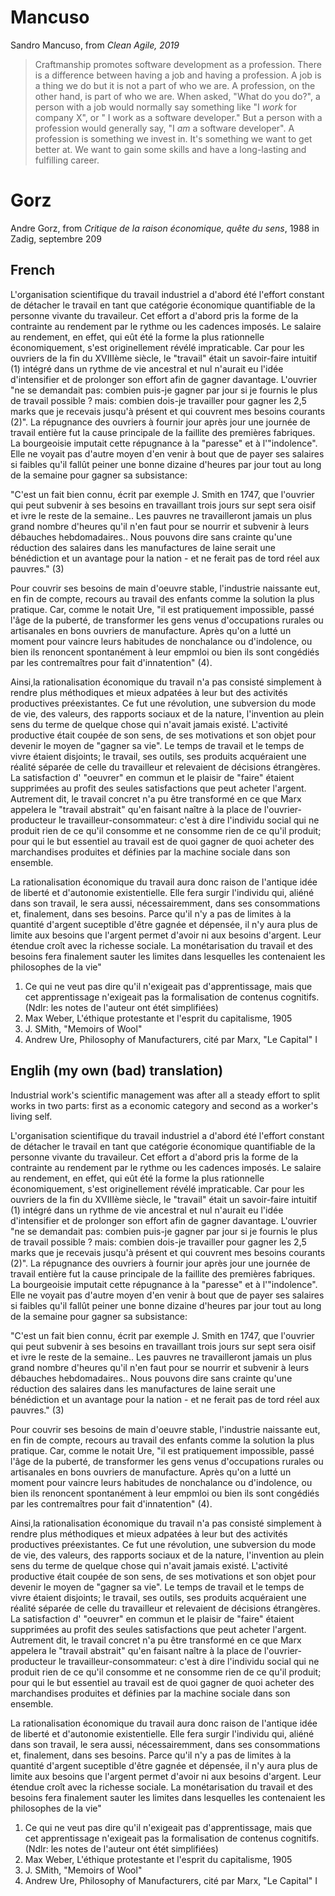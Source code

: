 # Mancuso
Sandro Mancuso, from _Clean Agile, 2019_
>Craftmanship promotes software development as a profession. 
>There is a difference between having a job and having a profession. 
>A job is a thing we do but it is not a part of who we are. 
>A profession, on the other hand, is part of who we are. 
>When asked, "What do you do?", a person with a job would normally say something like "I _work_ for company X",
>or " I work as a software developer." 
>But a person with a profession would generally say, "I _am_ a software developer". 
>A profession is something we invest in. 
>It's something we want to get better at. 
>We want to gain some skills and have a long-lasting and fulfilling career.

# Gorz
Andre Gorz, from _Critique de la raison économique, quête du sens_, 1988 in Zadig, septembre 209

## French
L'organisation scientifique du travail industriel a d'abord été l'effort constant de détacher le travail en tant que catégorie économique quantifiable de la personne vivante du travaileur. Cet effort a d'abord pris la forme de la contrainte au rendement par le rythme ou les cadences imposés. Le salaire au rendement, en effet, qui eût été la forme la plus rationnelle économiquement, s'est originellement révélé impraticable. Car pour les ouvriers de la fin du XVIIIème siècle, le "travail" était un savoir-faire intuitif (1) intégré dans un rythme de vie ancestral et nul n'aurait eu l'idée d'intensifier et de prolonger son effort afin de gagner davantage. L'ouvrier "ne se demandait pas: combien puis-je gagner par jour si je fournis le plus de travail possible ? mais: combien dois-je travailler pour gagner les 2,5 marks que je recevais jusqu'à présent et qui couvrent mes besoins courants (2)". La répugnance des ouvriers à fournir jour après jour une journée de travail entière fut la cause principale de la faillite des premières fabriques. La bourgeoisie imputait cette répugnance à la "paresse" et à l'"indolence". Elle ne voyait pas d'autre moyen d'en venir à bout que de payer ses salaires si faibles qu'il fallût peiner une bonne dizaine d'heures par jour tout au long de la semaine pour gagner sa subsistance: 

"C'est un fait bien connu, écrit par exemple J. Smith en 1747, que l'ouvrier qui peut subvenir à ses besoins en travaillant trois jours sur sept sera oisif et ivre le reste de la semaine.. Les pauvres ne travailleront jamais un plus grand nombre d'heures qu'il n'en faut pour se nourrir et subvenir à leurs débauches hebdomadaires.. Nous pouvons dire sans crainte qu'une réduction des salaires dans les manufactures de laine serait une bénédiction et un avantage pour la nation - et ne ferait pas de tord réel aux pauvres." (3)

Pour couvrir ses besoins de main d'oeuvre stable, l'industrie naissante eut, en fin de compte, recours au travail des enfants comme la solution la plus pratique. Car, comme le notait Ure, "il est pratiquement impossible, passé l'âge de la puberté, de transformer les gens venus d'occupations rurales ou artisanales en bons ouvriers de manufacture. Après qu'on a lutté un moment pour vaincre leurs habitudes de nonchalance ou d'indolence, ou bien ils renoncent spontanément à leur empmloi ou bien ils sont congédiés par les contremaîtres pour fait d'innatention" (4). 

Ainsi,la rationalisation économique du travail n'a pas consisté simplement à rendre plus méthodiques et mieux adpatées à leur but des activités productives préexistantes. Ce fut une révolution, une subversion du mode de vie, des valeurs, des rapports sociaux et de la nature, l'invention au plein sens du terme de quelque chose qui n'avait jamais existé. L'activité productive était coupée de son sens, de ses motivations et son objet pour devenir le moyen de "gagner sa vie". Le temps de travail et le temps de vivre étaient disjoints; le travail, ses outils, ses produits acquéraient une réalité séparée de celle du travailleur et relevaient de décisions étrangères. La satisfaction d' "oeuvrer" en commun et le plaisir de "faire" étaient supprimées au profit des seules satisfactions que peut acheter l'argent. Autrement dit, le travail concret n'a pu être transformé en ce que Marx appelera le "travail abstrait" qu'en faisant naître à la place de l'ouvrier-producteur le travailleur-consommateur: c'est à dire l'individu social qui ne produit rien de ce qu'il consomme et ne consomme rien de ce qu'il produit; pour qui le but essentiel au travail est de quoi gagner de quoi acheter des marchandises produites et définies par la machine sociale dans son ensemble. 

La rationalisation économique du travail aura donc raison de l'antique idée de liberté et d'autonomie existentielle. Elle fera surgir l'individu qui, aliéné dans son travail, le sera aussi, nécessairemment, dans ses consommations et, finalement, dans ses besoins. Parce qu'il n'y a pas de limites à la quantité d'argent suceptible d'être gagnée et dépensée, il n'y aura plus de limite aux besoins que l'argent permet d'avoir ni aux besoins d'argent. Leur étendue croît avec la richesse sociale. La monétarisation du travail et des besoins fera finalement sauter les limites dans lesquelles les contenaient les philosophes de la vie"

1. Ce qui ne veut pas dire qu'il n'exigeait pas d'apprentissage, mais que cet apprentissage n'exigeait pas la formalisation de contenus cognitifs. (Ndlr: les notes de l'auteur ont étét simplifiées)
2. Max Weber, L'éthique protestante et l'esprit du capitalisme, 1905
3. J. SMith, "Memoirs of Wool"
4. Andrew Ure, Philosophy of Manufacturers, cité par Marx, "Le Capital" I

## Englih (my own (bad) translation)
Industrial work's scientific management was after all a steady effort to split works in two parts: first as a economic category and second as a worker's living self. 

L'organisation scientifique du travail industriel a d'abord été l'effort constant de détacher le travail en tant que catégorie économique quantifiable de la personne vivante du travaileur. Cet effort a d'abord pris la forme de la contrainte au rendement par le rythme ou les cadences imposés. Le salaire au rendement, en effet, qui eût été la forme la plus rationnelle économiquement, s'est originellement révélé impraticable. Car pour les ouvriers de la fin du XVIIIème siècle, le "travail" était un savoir-faire intuitif (1) intégré dans un rythme de vie ancestral et nul n'aurait eu l'idée d'intensifier et de prolonger son effort afin de gagner davantage. L'ouvrier "ne se demandait pas: combien puis-je gagner par jour si je fournis le plus de travail possible ? mais: combien dois-je travailler pour gagner les 2,5 marks que je recevais jusqu'à présent et qui couvrent mes besoins courants (2)". La répugnance des ouvriers à fournir jour après jour une journée de travail entière fut la cause principale de la faillite des premières fabriques. La bourgeoisie imputait cette répugnance à la "paresse" et à l'"indolence". Elle ne voyait pas d'autre moyen d'en venir à bout que de payer ses salaires si faibles qu'il fallût peiner une bonne dizaine d'heures par jour tout au long de la semaine pour gagner sa subsistance: 

"C'est un fait bien connu, écrit par exemple J. Smith en 1747, que l'ouvrier qui peut subvenir à ses besoins en travaillant trois jours sur sept sera oisif et ivre le reste de la semaine.. Les pauvres ne travailleront jamais un plus grand nombre d'heures qu'il n'en faut pour se nourrir et subvenir à leurs débauches hebdomadaires.. Nous pouvons dire sans crainte qu'une réduction des salaires dans les manufactures de laine serait une bénédiction et un avantage pour la nation - et ne ferait pas de tord réel aux pauvres." (3)

Pour couvrir ses besoins de main d'oeuvre stable, l'industrie naissante eut, en fin de compte, recours au travail des enfants comme la solution la plus pratique. Car, comme le notait Ure, "il est pratiquement impossible, passé l'âge de la puberté, de transformer les gens venus d'occupations rurales ou artisanales en bons ouvriers de manufacture. Après qu'on a lutté un moment pour vaincre leurs habitudes de nonchalance ou d'indolence, ou bien ils renoncent spontanément à leur empmloi ou bien ils sont congédiés par les contremaîtres pour fait d'innatention" (4). 

Ainsi,la rationalisation économique du travail n'a pas consisté simplement à rendre plus méthodiques et mieux adpatées à leur but des activités productives préexistantes. Ce fut une révolution, une subversion du mode de vie, des valeurs, des rapports sociaux et de la nature, l'invention au plein sens du terme de quelque chose qui n'avait jamais existé. L'activité productive était coupée de son sens, de ses motivations et son objet pour devenir le moyen de "gagner sa vie". Le temps de travail et le temps de vivre étaient disjoints; le travail, ses outils, ses produits acquéraient une réalité séparée de celle du travailleur et relevaient de décisions étrangères. La satisfaction d' "oeuvrer" en commun et le plaisir de "faire" étaient supprimées au profit des seules satisfactions que peut acheter l'argent. Autrement dit, le travail concret n'a pu être transformé en ce que Marx appelera le "travail abstrait" qu'en faisant naître à la place de l'ouvrier-producteur le travailleur-consommateur: c'est à dire l'individu social qui ne produit rien de ce qu'il consomme et ne consomme rien de ce qu'il produit; pour qui le but essentiel au travail est de quoi gagner de quoi acheter des marchandises produites et définies par la machine sociale dans son ensemble. 

La rationalisation économique du travail aura donc raison de l'antique idée de liberté et d'autonomie existentielle. Elle fera surgir l'individu qui, aliéné dans son travail, le sera aussi, nécessairemment, dans ses consommations et, finalement, dans ses besoins. Parce qu'il n'y a pas de limites à la quantité d'argent suceptible d'être gagnée et dépensée, il n'y aura plus de limite aux besoins que l'argent permet d'avoir ni aux besoins d'argent. Leur étendue croît avec la richesse sociale. La monétarisation du travail et des besoins fera finalement sauter les limites dans lesquelles les contenaient les philosophes de la vie"

1. Ce qui ne veut pas dire qu'il n'exigeait pas d'apprentissage, mais que cet apprentissage n'exigeait pas la formalisation de contenus cognitifs. (Ndlr: les notes de l'auteur ont étét simplifiées)
2. Max Weber, L'éthique protestante et l'esprit du capitalisme, 1905
3. J. SMith, "Memoirs of Wool"
4. Andrew Ure, Philosophy of Manufacturers, cité par Marx, "Le Capital" I
